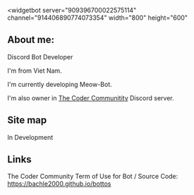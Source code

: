 <widgetbot
    server="909396700022575114"
    channel="914406890774073354"
    width="800"
    height="600"
></widgetbot>
<script src="https://cdn.jsdelivr.net/npm/@widgetbot/html-embed"></script>


## About me:

Discord Bot Developer

I'm from Viet Nam.

I'm currently developing Meow-Bot.

I'm also owner in [The Coder Communitity](https://discord.gg/JMASqaXMXP) Discord server.

## Site map

In Development

## Links

The Coder Community Term of Use for Bot / Source Code: <https://bachle2000.github.io/bottos>

